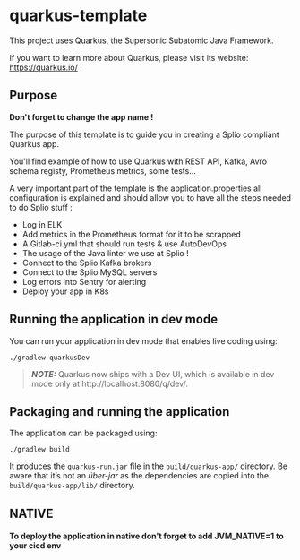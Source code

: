 # quarkus-template

This project uses Quarkus, the Supersonic Subatomic Java Framework.

If you want to learn more about Quarkus, please visit its website: https://quarkus.io/ .

## Purpose

**Don't forget to change the app name !**

The purpose of this template is to guide you in creating a Splio compliant Quarkus app. 

You'll find example of how to use Quarkus with REST API, Kafka, Avro schema registy, Prometheus metrics, some tests...

A very important part of the template is the application.properties all configuration is explained and should allow you to have all the steps needed to do Splio stuff : 
- Log in ELK
- Add metrics in the Prometheus format for it to be scrapped
- A Gitlab-ci.yml that should run tests & use AutoDevOps 
- The usage of the Java linter we use at Splio !
- Connect to the Splio Kafka brokers
- Connect to the Splio MySQL servers
- Log errors into Sentry for alerting 
- Deploy your app in K8s


## Running the application in dev mode

You can run your application in dev mode that enables live coding using:

```shell script
./gradlew quarkusDev
```

> **_NOTE:_**  Quarkus now ships with a Dev UI, which is available in dev mode only at http://localhost:8080/q/dev/.

## Packaging and running the application

The application can be packaged using:

```shell script
./gradlew build
```

It produces the `quarkus-run.jar` file in the `build/quarkus-app/` directory. Be aware that it’s not an _über-jar_ as
the dependencies are copied into the `build/quarkus-app/lib/` directory.

## NATIVE

####  To deploy the application in native don't forget to add JVM_NATIVE=1 to your cicd env
